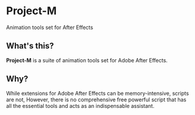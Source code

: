 # Project-M
Animation tools set for After Effects


## What's this?

**Project-M** is a suite of animation tools set for Adobe After Effects.


## Why?

While extensions for Adobe After Effects can be memory-intensive, scripts are not, However, there is no comprehensive free powerful script that has all the essential tools and acts as an indispensable assistant.